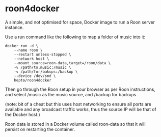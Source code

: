 # roon4docker

A simple, and not optimised for space, Docker image to run a Roon server instance.

Use a run command like the following to map a folder of music into it:

```shell
docker run -d \
    --name roon \
    --restart unless-stopped \
    --network host \
    --mount source=roon-data,target=/roon/data \
    -v /path/to.music:/music \
    -v /path/for/bakups:/backup \
    --device /dev/snd \
    hepto/roon4docker
````
    
Then go through the Roon setup in your browser as per Roon instructions, and select /music as the music source, and /backup for backups

(note: bit of a cheat but this uses host networking to ensure all ports are available and any broadcast traffic works, thus the source IP will be that of the Docker host.)

Roon data is stored in a Docker volume called roon-data so that it will persist on restarting the container.
